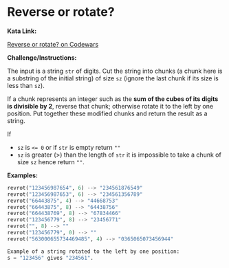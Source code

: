 # Reverse or rotate?

**Kata Link:** 

[Reverse or rotate? on Codewars](https://www.codewars.com/kata/56b5afb4ed1f6d5fb0000991/train/python)

**Challenge/Instructions:**

The input is a string `str` of digits. Cut the string into chunks (a chunk here is a substring of the initial string) of size `sz` (ignore the last chunk if its size is less than `sz`).

If a chunk represents an integer such as the **sum of the cubes of its digits is divisible by 2**, reverse that chunk; otherwise rotate it to the left by one position. Put together these modified chunks and return the result as a string.

If
- `sz` is `<= 0` or if `str` is empty return `""`
- `sz` is greater (>) than the length of `str` it is impossible to take a chunk of size `sz` hence return `""`.


**Examples:**

```python
revrot("123456987654", 6) --> "234561876549"
revrot("123456987653", 6) --> "234561356789"
revrot("66443875", 4) --> "44668753"
revrot("66443875", 8) --> "64438756"
revrot("664438769", 8) --> "67834466"
revrot("123456779", 8) --> "23456771"
revrot("", 8) --> ""
revrot("123456779", 0) --> "" 
revrot("563000655734469485", 4) --> "0365065073456944"
```
```python
Example of a string rotated to the left by one position:
s = "123456" gives "234561".